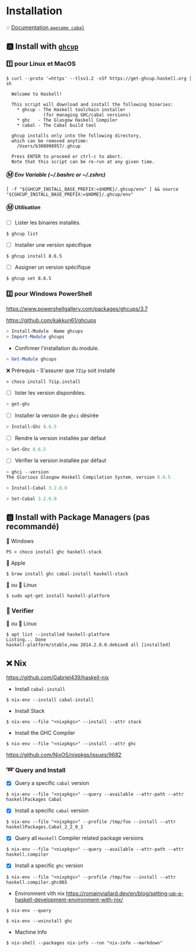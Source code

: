 # Installation

:bulb: [Documentation `awesome cabal`](https://kowainik.github.io/projects/awesome-cabal)



## :a: Install with [`ghcup`](https://www.haskell.org/ghcup/)

### :one: pour Linux et MacOS

```
$ curl --proto '=https' --tlsv1.2 -sSf https://get-ghcup.haskell.org | sh
```

```
  Welcome to Haskell!

  This script will download and install the following binaries:
    * ghcup - The Haskell toolchain installer
              (for managing GHC/cabal versions)
    * ghc   - The Glasgow Haskell Compiler
    * cabal - The Cabal build tool

  ghcup installs only into the following directory,
  which can be removed anytime:
    /Users/b300098957/.ghcup

  Press ENTER to proceed or ctrl-c to abort.
  Note that this script can be re-run at any given time.
```


##### :m: Env Variable (~/.bashrc or ~/.zshrc)

```
[ -f "${GHCUP_INSTALL_BASE_PREFIX:=$HOME}/.ghcup/env" ] && source "${GHCUP_INSTALL_BASE_PREFIX:=$HOME}/.ghcup/env"
```

##### :m: Utilisation

- [ ] Lister les binaires installés.

```
$ ghcup list
```

- [ ] Installer une version spécifique

```
$ ghcup install 8.6.5
```

- [ ] Assigner un version spécifique

```
$ ghcup set 8.6.5
```

### :two: pour Windows PowerShell

https://www.powershellgallery.com/packages/ghcups/3.7

https://github.com/kakkun61/ghcups

```powershell
> Install-Module -Name ghcups
> Import-Module ghcups
```

* Confirmer l'installation du module.

```powershell
> Get-Module ghcups
```


:x: Prérequis - S'assurer que `7Zip` soit installé 


```
> choco install 7zip.install
```

- [ ] lister les version disponibles.

```powershell
> get-ghc
```

- [ ] Installer la version de `ghci` désirée

```powershell
> Install-Ghc 8.6.5
```

- [ ] Rendre la version installée par défaut


```powershell
> Set-Ghc 8.6.5
```

- [ ] Vérifier la version installée par défaut

```powershell
> ghci --version
The Glorious Glasgow Haskell Compilation System, version 8.6.5
```


```powershell
> Install-Cabal 3.2.0.0
```

```powershell
> Set-Cabal 3.2.0.0
```

## :b: Install with Package Managers (pas recommandé)

:pushpin: Windows

```
PS > choco install ghc haskell-stack
```

:pushpin: Apple

```
$ brew install ghc cabal-install haskell-stack
```
  
:strawberry: ou :penguin: Linux

```
$ sudo apt-get install haskell-platform
```


### :bookmark: Verifier 

:strawberry: ou :penguin: Linux

```
$ apt list --installed haskell-platform
Listing... Done
haskell-platform/stable,now 2014.2.0.0.debian8 all [installed]
```



## :x: Nix

https://github.com/Gabriel439/haskell-nix

* Install `cabal-install`

```
$ nix-env --install cabal-install
```

* Install Stack

```
$ nix-env --file "<nixpkgs>" --install --attr stack
```


* Install the GHC Compiler

```
$ nix-env --file "<nixpkgs>" --install --attr ghc
```

https://github.com/NixOS/nixpkgs/issues/9682

### :loop: Query and Install

- [x] Query a specific `cabal` version

```
$ nix-env --file "<nixpkgs>" --query --available --attr-path --attr haskellPackages Cabal
```

- [x] Install a specific `cabal` version

```
$ nix-env --file "<nixpkgs>" --profile /tmp/foo --install --attr haskellPackages.Cabal_2_2_0_1 
```

- [x] Query all `Haskell` Compiler related package versions

```
$ nix-env --file "<nixpkgs>" --query --available --attr-path --attr haskell.compiler
```

- [x] Install a specific `ghc` version

```
$ nix-env --file "<nixpkgs>" --profile /tmp/foo --install --attr haskell.compiler.ghc865 
```

* Environment vith nix https://romainviallard.dev/en/blog/setting-up-a-haskell-development-environment-with-nix/

```
$ nix-env --query
```

```
$ nix-env --uninstall ghc
```


* Machine Info 

```
$ nix-shell --packages nix-info --run "nix-info --markdown"
```
